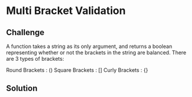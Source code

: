 # Multi Bracket Validation

## Challenge

A function takes a string as its only argument, and returns a boolean representing whether or not the brackets in the string are balanced. 
There are 3 types of brackets:

Round Brackets : ()
Square Brackets : []
Curly Brackets : {}

## Solution
